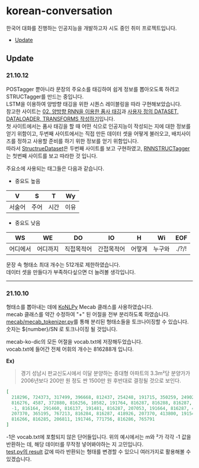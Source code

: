 # korean-conversation
한국어 대화를 진행하는 인공지능을 개발하고자 시도 중인 취미 프로젝트입니다.

* [Update](#update)

## Update
### 21.10.12
POSTagger 뿐아니라 문장의 주요소를 태깅하여 쉽게 정보를 뽑아오도록 하려고 STRUCTagger를 만드는 중입니다.    
LSTM을 이용하여 양방향 태깅을 위한 시퀀스 레이블링을 따라 구현해보았습니다.    
참고한 사이트는 [02. 양방향 RNN을 이용한 품사 태깅](https://wikidocs.net/66747)과 [사용자 정의 DATASET, DATALOADER, TRANSFORMS 작성하기](https://tutorials.pytorch.kr/beginner/data_loading_tutorial.html)입니다.    
첫 사이트에서는 품사 태깅을 할 때 어떤 식으로 인공지능이 작성되는 지에 대한 정보를 얻기 위함이고, 두번째 사이트에서는 직접 만든 데이터 셋을 어떻게 불러오고, 배치사이즈를 정하고 사용할 준비를 하기 위한 정보를 얻기 위함입니다.    
따라서 [StructrueDataset](https://github.com/HanGyeolee/korean-conversation/blob/main/structure/structure.py#L25)은 두번째 사이트를 보고 구현하였고, [RNNSTRUCTagger](https://github.com/HanGyeolee/korean-conversation/blob/main/structure/structure.py#L64)는 첫번째 사이트를 보고 따라한 것 입니다.    

주요소에 사용되는 태그들은 다음과 같습니다.
* 중요도 높음

|V|S|T|Wy|
|:---:|:---:|:---:|:---:|
|서술어|주어|시간|이유|
    
* 중요도 낮음  
 
|WS|WE|DO|IO|H|Wi|EOF|
|:---:|:---:|:---:|:---:|:---:|:---:|:---:|
|어디에서|어디까지|직접목적어|간접목적어|어떻게|누구와|./?/!|

문장 속 형태소 최대 개수는 512개로 제한하였습니다.    
데이터 셋을 만들다가 부족하다싶으면 더 늘려볼 생각입니다.
<hr/>

### 21.10.10
형태소를 뽑아내는 데에 [KoNLPy](https://konlpy.org/ko/latest/) Mecab 클래스를 사용하였습니다.    
mecab 클래스를 약간 수정하여 "+" 된 어절을 전부 분리하도록 하였습니다.    
[mecab/mecab_tokenizer.py](https://github.com/HanGyeolee/korean-conversation/blob/main/mecab/mecab_tokenizer.py)를 통해 분리된 형태소들을 토크나이징할 수 있습니다.    
숫자는 ${number}/SN 로 토크나이징 될 것입니다.

mecab-ko-dic의 모든 어절을 vocab.txt에 저장해두었습니다.    
vocab.txt에 들어간 전체 어휘의 개수는 816288개 입니다.

<b>Ex)</b>    
> 경기 성남시 판교신도시에서 이달 분양하는 중대형 아파트의 3.3m²당 분양가가 2006년보다 200만 원 정도 싼 1500만 원 후반대로 결정될 것으로 보인다.

``` json
[
  218296, 724373, 317499, 396668, 812437, 254248, 191715, 350259, 249027, 291460, 
  816276, 4587, 372880, 816256, 10582, 191764, 816287, 816288, 816287, -1, 
  -1, 816164, 291460, 816137, 191481, 816287, 207053, 191664, 816287, 418926, 
  207370, 365195, 767213, 816284, 816287, 418926, 207370, 413800, 191548, 217693, 
  816266, 816285, 206811, 191746, 771756, 816286, 765791
]
```
-1은 vocab.txt에 포함되지 않은 단어들입니다. 위의 예시에서는 m와 ²가 각각 -1 값을 반환하는 데, 해당 데이터를 무작정 넣어봐야하는 지 고민입니다.    
[test.py의 result](https://github.com/HanGyeolee/korean-conversation/blob/main/test.py#L38) 값에 따라 반환되는 형태를 변경할 수 있으니 여러가지로 활용해볼 수 있겠습니다.
